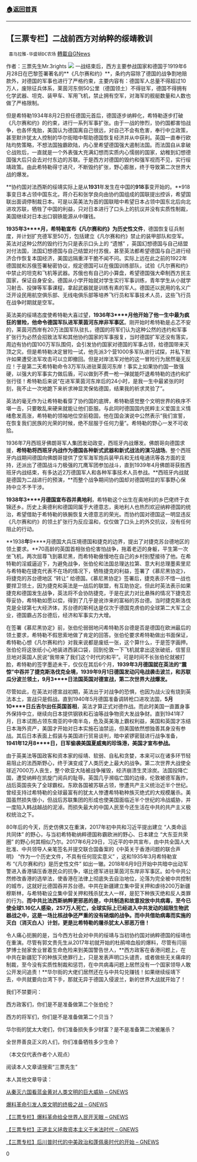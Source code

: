 ###  [:house:返回首頁](https://github.com/ourhimalayas/txt)
---

## 【三票专栏】二战前西方对纳粹的绥靖教训
` 喜马拉雅-华盛顿DC农场` [轉載自GNews](https://gnews.org/zh-hans/953277/)

作者：三票先生Mr.3rights
![]()![](https://gnews.org/wp-content/uploads/2021/03/三票专栏.png)
一战结束后，西方主要参战国家和德国于1919年6月28日在巴黎签署著名的**《凡尔赛和约》**，条约内容除了德国的战争割地赔款外，对德国的军事也进行了严格约束，主要内容有：德国军人总量不得超过10万人，废除征兵体系，莱茵河东侧50公里（德国领土）不得驻军，德国不得拥有化学武器、坦克、装甲车、军用飞机，禁止拥有空军，对海军的舰艇数量和人数也做了严格限制。

但是希特勒1934年8月2日担任德国元首后，德国逐步纳粹化，希特勒逐步打破《凡尔赛和约》的约束，进行一系列军事扩张。由于一战的惨烈，协约国都害怕战争，也各怀鬼胎，美国认为德国离自己很远，对自己不会有危害，奉行中立政策，甚至默许犹太人控制的华尔街暗中帮助德国恢复经济并从中获利。英国一直奉行欧陆均势策略，不想法国独霸欧陆，内心里希望德国强大遏制法国。而法国自从拿破仑战败后，一直就是一个外表强大充满幻想而实质内心懦弱的国家，幼稚到幻想德国强大后只会去对付东边的苏联。于是西方对德国的毁约和强军视而不见，实行绥靖政策。由此希特勒得寸进尺，不断毁约扩张，野心膨胀，终于导致第二次世界大战的爆发。

**协约国对法西斯的绥靖实际上是从****1931****年发生在中国的****918****事变开始的。**918事变日本占领中国东北，蒋介石和张学良向由协约国组成的国联提出控诉，希望国联出面调停制裁日本。可是以英美法为首的国联暗中希望日本占领中国东北后向北进攻苏联，牺牲了中国的利益，只对日本进行了口头上的抗议并没有实质性制裁，美国继续对日本出口钢铁能源从中赚钱。

**1935****年****3****月，希特勒宣布《凡尔赛和约》为历史性文件**，德国恢复征兵制度，并计划扩充德军至50万，包括建立《凡尔赛和约》禁止的装甲部队和空军。英法对这种公然的毁约行为只是表示口头上的 “遗憾” ，英国幻想德国与自己结盟对付法国，法国幻想德国与自己结盟对付苏俄，甚至英法都希望德国与自己进行经济合作恢复本国经济，美国远隔重洋干脆不闻不问。实际上远在此之前的1922年德国就和苏俄签署秘密协议，规定德国可以在俄国训练部队，试验《凡尔赛和约》中禁止的坦克和飞机等武器。苏俄也有自己的小算盘，希望德国强大牵制西方民主国家，保证自身安全。德国从小学开始就对学生实行军事训练，青年学生从小就学习射击、投弹等军事课程，拿起武器就是训练有素的军人。德国还以民用的名义广泛开设民用航空俱乐部、无线电俱乐部等培养飞行员和军事技术人员，这些飞行员在战争时期就是空军。

英法美的绥靖态度使希特勒大喜过望，**1936****年****3****月他开始了他一生中最为疯狂的冒险，他命令德国军队进军莱茵河东岸非军事区**。刚开始时希特勒是忐忑不安的，莱茵河西岸有20万法国军队驻扎，德国的将军们认为这种公然的违约和军事扩张行为必然会招致法军和其他协约国家的军事报复，当时德国扩军还没有落实，周边有协约国100万军队围伺，会引发协约国家对德国的军事占领，给德国带来灭顶之灾。但是希特勒决定冒险一试，他先派3个营1000多军队进行试探，并私下默许如果遭受法军攻击可以立即撤回。但是对岸法军对他的这一冒险行为居然毫无反应！于是第二天希特勒命令3万军队进驻莱茵河东岸！事实上如果协约国一致强硬，以强大的军事实力做后盾，可以做到不费一枪一弹就能吓退希特勒的违约和扩张行径！希特勒后来说“在进军莱茵河东岸后的24小时，是我一生中最紧张的时刻，我不止一次地跪下来祈求神显灵保佑德国，结果我的祈求灵验了”。

英法的毫无作为让希特勒看穿了协约国的底牌，希特勒感觉整个文明世界的秩序不堪一击，只要敢乱来硬来就能让他们臣服。与此同时德国国内民粹主义爱国主义情绪愈发高涨，希特勒的领袖地位空前稳固，他在国会演说中公然表示“我们宣誓，在恢复我们民族的光荣的时候，绝不屈服于任何力量”。希特勒的野心一发不可收拾。

1936年7月西班牙佛朗哥军人集团发动政变，西班牙内战爆发。佛朗哥向德国求援，**希特勒将西班牙内战作为德国各种新式武器和新式战法的演习战场**。整个西班牙内战期间德国向佛朗哥提供了空军海军炮兵装甲兵和无线电通讯等各方面的支持，还派出了德国战斗力极强的兀鹰军团参加战斗，直到1939年4月佛朗哥获胜西班牙内战结束，有多达近2万德国军人和各种军事技术人员参战。**西班牙内战就是德国为二战进行的预演，**而整个战争期间协约国却对德国明显的军事野心保持中立不予干涉。

**1938****年****3****月德国宣布吞并奥地利**，希特勒这个出生在奥地利的乡巴佬终于衣锦还乡。历史上奥德利和德国同属于大德意志，奥地利人也热烈欢迎纳粹德国的统治，希望借助于希特勒的铁腕恢复大德意志的荣光。而协约国对德国这一明显违反《凡尔赛和约》的领土扩张行为反应温和，仅仅做了口头上的外交抗议，没有任何阻止的行动。

**1938****年****9****月德国大兵压境德国和捷克的边界，提出了对捷克苏台德地区的领土要求。**70高龄的英国首相张伯伦害怕战争，拖着老迈的身躯，平生第一次坐飞机，两次屈尊飞到慕尼黑，而希特勒傲慢地在自己的乡村别墅接待了他。在希特勒的淫威逼迫下，为避免战争，张伯伦和法国总理达拉第、意大利总理墨索里尼与希特勒在捷克代表不在场的情况下，牺牲捷克的利益，签署了《慕尼黑协定》，将捷克的苏台德地区 “转让” 给德国。《慕尼黑协定》签署后，捷克表示不惜一战也要捍卫领土，因为捷克和英法是一战后的联盟，有互助协定。但此时英法表示如果捷克和德国发生战争，英法将不会协防捷克，于是在武力对比悬殊的情况下捷克忍辱妥协，希特勒如愿以偿，得到了几乎是讹诈来的富裕的苏台德。当时捷克斯洛伐克是全球第七大经济体，苏台德的斯柯达是仅次于德国克虏伯的全球第二大军工企业，德国霸占苏台德后，经济和军事实力大增。

在签署《慕尼黑协定》前，张伯伦弱弱地问希特勒苏台德是否是德国在欧洲最后的领土要求，希特勒不假思索地做了肯定的回答。张伯伦要求希特勒做出书面保证，希特勒心想《凡尔赛和约》对我来说都是废纸一张，这个算什么，于是签字画押。张伯伦将这张纸小心地装进西装口袋，回到伦敦一下飞机就拿出这张破纸，信誓旦旦地对英国人民说“我带来了我们这个时代的和平”。可是时间不长张伯伦就被打脸，希特勒的签字墨迹未干，仅仅在其后6个月，**1939****年****3****月德国就在英法的“震惊”中吞并了捷克斯洛伐克全境，****1939****年****9****月****1****日德国发动闪电战袭击波兰，和苏联瓜分波兰领土，****9****月****3****日法国英国对德宣战，第二次世界大战爆发。**

尽管如此，在英法对德宣战初期，英法出于对战争的恐惧，也因为战火没有烧到英法本土，宣战只是假战。直到1940年5月德国准备调转枪口进攻法国，**5****月****10****日丘吉尔出任英国首相**，英法才算正式对德作战。而此时美国一直置身事外保持中立，继续向日本提供钢铁和石油等战争物资大发战争财。直到1941年7月，日本试图占领东南亚的中南半岛，危及英美海上霸权利益，美国和英国才冻结日本海外资产，美国才开始对日本实施石油禁运，但美国依然想独善其身没有参战。其后日本表面上假装与美国进行贸易谈判，暗中紧锣密鼓进行战争准备，**1941****年****12****月****8****日，日军偷袭美国夏威夷的珍珠港，美国才宣布参战。**

由于英美法等国政客和资本家的绥靖、软弱、自私和贪婪，本来可以在诸多环节轻易阻止的法西斯野心，终于演变成了人类历史上最大的战争。第二次世界大战使全球近7000万人丧生，整个欧亚大陆被战争摧毁，经济崩溃生灵涂炭。法国投降亡国，遭受纳粹在凯旋门阅兵的耻辱。英国几乎濒临亡国的边缘，伦敦被德军轰炸，战后英国丧失了全球霸权。东欧各国被苏联占领，惨遭共产主义统治近半个世纪。曾经支持过希特勒的全球最富有的犹太人惨遭希特勒种族灭绝式的大规模屠杀。美国虽然损失很小，但战后苏联集团的形成也使美国面临近半个世纪的冷战威胁，并一度陷入韩战越战的泥淖。而损失最大的中国人民至今还生活在中共的共产主义极权统治之下。

80年后的今天，历史仿佛又在重演，2017年初中共和习近平提出建立 “人类命运共同体” 的野心，与当初希特勒纳粹德国称霸欧洲的野心、日本建立 “大东亚共荣圈” 的野心何其相似乃尔。2017年6月29日，习近平的中共宣布，由中共全国人大批准、中共领导人亲笔签名并提交联合国备案的《中英关于香港问题的联合声明》 “作为一个历史文件，不具有任何现实意义” ，这和1935年3月希特勒宣布 “《凡尔赛和约》是历史性文件” 如出一辙。2018年6月9日开始中共暗中出动军警进入香港镇压香港民众的抗争，堪比德军进驻莱茵河东岸非军事区。如今中共公然修改香港的选举法，使香港在法律上彻底失去自治地位，沦落为完全被中共控制的城市，这就好比德国吞并苏台德。中共在新疆建立集中营关押和虐待200万新疆穆斯林，与希特勒设立集中营关押和残杀犹太人一样，是犯下种族灭绝和反人类罪的行为。**而中共比法西斯纳粹更邪恶的是，中共制造和故意投放中共病毒，至今已使全球****1.16****亿人感染，****257****万人死亡，全球实际上已经进入中共发动的超限生物武器战之中，这是一场比核战争还严重的没有硝烟的战争。而中共借助病毒而实施的灭白（消灭白人）计划，更是比希特勒的屠杀犹太人邪恶万倍！**

令人痛心扼腕的是，当今西方社会对中共的绥靖与当初协约国对纳粹德国的绥靖也在重演。尽管有郭文贵先生从2017年初就开始的杜鹃啼血般的爆料，尽管有闫丽梦博士抛家舍业冒着生命危险来到美国警告世人，**西方政客在香港问题上，在中共在新疆犯下的种族灭绝罪行上，只是发表声明口头谴责，或者做些无关痛痒的制裁，至今没有实质性制裁和惩罚，在中共病毒问题上居然没有一个国家领导人敢公开发问追责！**华尔街的大佬们居然还在与中共勾兑赚钱！如果继续绥靖下去，中共就要向台湾下手，那就无异于德国入侵波兰，新的世界大战就开始了！

我们不禁要问：

西方政客们，你们是不是准备做第二个张伯伦？

西方的将军们，你们是不是准备做第二个贝当？

华尔街的犹太大佬们，你们准备损失多少财富？是不是准备第二次被屠杀？

全世界善良正义的人们，你们准备牺牲多少生命？

（本文仅代表作者个人观点）

阅读本人文章请搜索“三票先生”

本人其他文章导读：

[从秦灭六国看蓝金黄对人类文明的巨大威胁 – GNEWS](https://gnews.org/zh-hans/460590/)

[爆料革命引发人类文明的终极之战 – GNEWS](https://gnews.org/zh-hans/473650/)

[【三票专栏】爆料革命给全世界人民开天眼 – GNEWS](https://gnews.org/zh-hans/584775/)

[【三票专栏】正道主义拯救资本主义于末法时代 – GNEWS](https://gnews.org/zh-hans/592096/)

[【三票专栏】后川普时代的中美政治和蓬佩奥时代的开始 – GNEWS](https://gnews.org/zh-hans/838018/)



0

